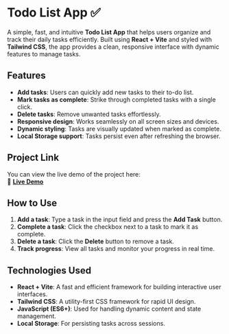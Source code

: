 # Todo List App ✅

A simple, fast, and intuitive **Todo List App** that helps users organize and track their daily tasks efficiently. Built using **React + Vite** and styled with **Tailwind CSS**, the app provides a clean, responsive interface with dynamic features to manage tasks.

## Features
- **Add tasks**: Users can quickly add new tasks to their to-do list.
- **Mark tasks as complete**: Strike through completed tasks with a single click.
- **Delete tasks**: Remove unwanted tasks effortlessly.
- **Responsive design**: Works seamlessly on all screen sizes and devices.
- **Dynamic styling**: Tasks are visually updated when marked as complete.
- **Local Storage support**: Tasks persist even after refreshing the browser.

## Project Link
You can view the live demo of the project here:  
🔗 **[Live Demo](https://todo-list-app-chi-self.vercel.app)**

## How to Use
1. **Add a task**: Type a task in the input field and press the **Add Task** button.
2. **Complete a task**: Click the checkbox next to a task to mark it as complete.
3. **Delete a task**: Click the **Delete** button to remove a task.
4. **Track progress**: View all tasks and monitor your progress in real time.

## Technologies Used
- **React + Vite**: A fast and efficient framework for building interactive user interfaces.
- **Tailwind CSS**: A utility-first CSS framework for rapid UI design.
- **JavaScript (ES6+)**: Used for handling dynamic content and state management.
- **Local Storage**: For persisting tasks across sessions.
